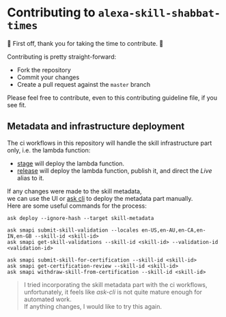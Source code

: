 # Contributing to `alexa-skill-shabbat-times`

:clap: First off, thank you for taking the time to contribute. :clap:

Contributing is pretty straight-forward:

- Fork the repository
- Commit your changes
- Create a pull request against the `master` branch

Please feel free to contribute, even to this contributing guideline file, if you see fit.

## Metadata and infrastructure deployment

The ci workflows in this repository will handle the skill infrastructure part only, i.e. the lambda
function:

- [stage](workflows/stage.yml) will deploy the lambda function.
- [release](workflows/release.yml) will deploy the lambda function, publish it, and direct the
  *Live* alias to it.

If any changes were made to the skill metadata,</br>
we can use the UI or
[ask cli](https://developer.amazon.com/en-US/docs/alexa/smapi/ask-cli-command-reference.html)
to deploy the metadata part manually.</br>
Here are some useful commands for the process:

```shell
ask deploy --ignore-hash --target skill-metadata

ask smapi submit-skill-validation --locales en-US,en-AU,en-CA,en-IN,en-GB --skill-id <skill-id>
ask smapi get-skill-validations --skill-id <skill-id> --validation-id <validation-id>

ask smapi submit-skill-for-certification --skill-id <skill-id>
ask smapi get-certification-review --skill-id <skill-id>
ask smapi withdraw-skill-from-certification --skill-id <skill-id>

```

> I tried incorporating the skill metadata part with the ci workflows,</br>
> unfortunately, it feels like *ask-cli* is not quite mature enough for automated work.</br>
> If anything changes, I would like to try this again.
